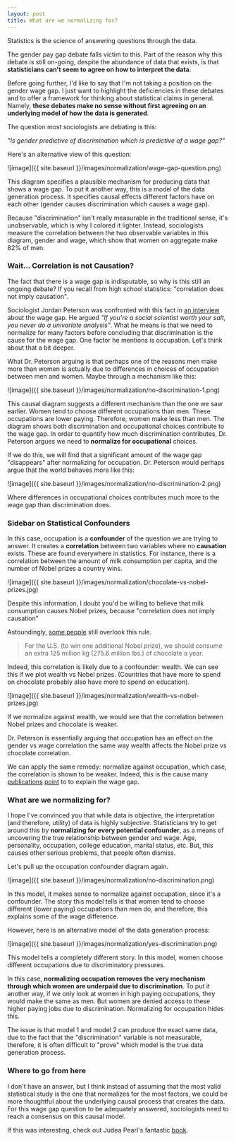 ```yaml
---
layout: post
title: What are we normalizing for?
---
```


Statistics is the science of answering questions through the data.

The gender pay gap debate falls victim to this. Part of the reason why this debate is still on-going, despite the abundance of data that exists, is that **statisticians can't seem to agree on how to interpret the data**.

Before going further, I'd like to say that I'm not taking a position on the gender wage gap. I just want to highlight the deficiencies in these debates and to offer a framework for thinking about statistical claims in general. Namely, **these debates make no sense without first agreeing on an underlying model of how the data is generated**.

The question most sociologists are debating is this:

_"Is gender predictive of discrimination which is predictive of a wage gap?"_

Here's an alternative view of this question:

![image]({{ site.baseurl }}/images/normalization/wage-gap-question.png)

This diagram specifies a plausible mechanism for producing data that shows a wage gap. To put it another way, this is a model of the data generation process. It specifies causal effects different factors have on each other (gender causes discrimination which causes a wage gap).

Because "discrimination" isn't really measurable in the traditional sense, it's unobservable, which is why I colored it lighter. Instead, sociologists measure the correlation between the two observable variables in this diagram, gender and wage, which show that women on aggregate make 82% of men.

### Wait... Correlation is not Causation?

The fact that there is a wage gap is indisputable, so why is this still an ongoing debate? If you recall from high school statistics: "correlation does not imply causation".

Sociologist Jordan Peterson was confronted with this fact in [an interview](https://www.youtube.com/watch?v=Xg2psply4no&t=92s) about the wage gap. He argued _"If you're a social scientist worth your salt, you never do a univariate analysis"_. What he means is that we need to normalize for many factors before concluding that discrimination is the cause for the wage gap. One factor he mentions is occupation. Let's think about that a bit deeper.

What Dr. Peterson arguing is that perhaps one of the reasons men make more than women is actually due to differences in choices of occupation between men and women. Maybe through a mechanism like this:

![image]({{ site.baseurl }}/images/normalization/no-discrimination-1.png)

This causal diagram suggests a different mechanism than the one we saw earlier. Women tend to choose different occupations than men. These occupations are lower paying. Therefore, women make less than men. The diagram shows both discrimination and occupational choices contribute to the wage gap. In order to quantify how much discrimination contributes, Dr. Peterson argues we need to **normalize for occupational** choices.

If we do this, we will find that a significant amount of the wage gap "disappears" after normalizing for occupation. Dr. Peterson would perhaps argue that the world behaves more like this:

![image]({{ site.baseurl }}/images/normalization/no-discrimination-2.png)

Where differences in occupational choices contributes much more to the wage gap than discrimination does.

### Sidebar on Statistical Confounders

In this case, occupation is a **confounder** of the question we are trying to answer. It creates a **correlation** between two variables where no **causation** exists. These are found everywhere in statistics. For instance, there is a correlation between the amount of milk consumption per capita, and the number of Nobel prizes a country wins.

![image]({{ site.baseurl }}/images/normalization/chocolate-vs-nobel-prizes.jpg)

Despite this information, I doubt you'd be willing to believe that milk consumption causes Nobel prizes, because "correlation does not imply causation"

Astoundingly, [some people](https://healthland.time.com/2012/10/12/can-eating-chocolate-help-you-win-a-nobel-prize/) still overlook this rule.

> For the U.S. (to win one additional Nobel prize), we should consume an extra 125 million kg (275.6 million lbs.) of chocolate a year.

Indeed, this correlation is likely due to a confounder: wealth. We can see this if we plot wealth vs Nobel prizes. (Countries that have more to spend on chocolate probably also have more to spend on education).

![image]({{ site.baseurl }}/images/normalization/wealth-vs-nobel-prizes.jpg)

If we normalize against wealth, we would see that the correlation between Nobel prizes and chocolate is weaker.

Dr. Peterson is essentially arguing that occupation has an effect on the gender vs wage correlation the same way wealth affects the Nobel prize vs chocolate correlation.

We can apply the same remedy: normalize against occupation, which case, the correlation is shown to be weaker. Indeed, this is the cause many [publications](https://www.heritage.org/jobs-and-labor/commentary/pay-gap-myth-ignores-womens-intentional-job-choices) [point](https://www.theatlantic.com/business/archive/2016/07/paygap-discrimination/492965/) to to explain the wage gap.

### What are we normalizing for?

I hope I've convinced you that while data is objective, the interpretation (and therefore, utility) of data is highly subjective. Statisticians try to get around this by **normalizing for every potential confounder**, as a means of uncovering the true relationship between gender and wage. Age, personality, occupation, college education, marital status, etc. But, this causes other serious problems, that people often dismiss.

Let's pull up the occupation confounder diagram again.

![image]({{ site.baseurl }}/images/normalization/no-discrimination.png)

In this model, it makes sense to normalize against occupation, since it's a confounder. The story this model tells is that women tend to choose different (lower paying) occupations than men do, and therefore, this explains some of the wage difference.

However, here is an alternative model of the data generation process:

![image]({{ site.baseurl }}/images/normalization/yes-discrimination.png)

This model tells a completely different story. In this model, women choose different occupations due to discriminatory pressures.

In this case, **normalizing occupation removes the very mechanism through which women are underpaid due to discrimination**. To put it another way, if we only look at women in high paying occupations, they would make the same as men. But women are denied access to these higher paying jobs due to discrimination. Normalizing for occupation hides this.

The issue is that model 1 and model 2 can produce the exact same data, due to the fact that the "discrimination" variable is not measurable, therefore, it is often difficult to "prove" which model is the true data generation process.

### Where to go from here

I don't have an answer, but I think instead of assuming that the most valid statistical study is the one that normalizes for the most factors, we could be more thoughtful about the underlying causal process that creates the data. For this wage gap question to be adequately answered, sociologists need to reach a consensus on this causal model.

If this was interesting, check out Judea Pearl's fantastic [book](https://www.amazon.com/Book-Why-Science-Cause-Effect/dp/046509760X).
